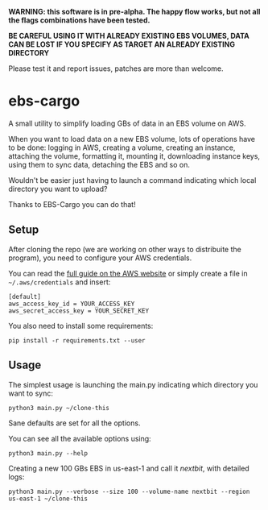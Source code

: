 **WARNING: this software is in pre-alpha. The happy flow works, but not all the flags combinations have been tested.**

**BE CAREFUL USING IT WITH ALREADY EXISTING EBS VOLUMES, DATA CAN BE LOST IF YOU SPECIFY AS TARGET AN ALREADY EXISTING DIRECTORY**

Please test it and report issues, patches are more than welcome.

# ebs-cargo

A small utility to simplify loading GBs of data in an EBS volume on AWS.

When you want to load data on a new EBS volume, lots of operations have to be done: logging in AWS, creating a volume, creating an instance, attaching the volume, formatting it, mounting it, downloading instance keys, using them to sync data, detaching the EBS and so on.

Wouldn't be easier just having to launch a command indicating which local directory you want to upload?

Thanks to EBS-Cargo you can do that!

## Setup

After cloning the repo (we are working on other ways to distribuite the program), you need to configure your AWS credentials.

You can read the [full guide on the AWS website](https://boto3.amazonaws.com/v2/documentation/api/latest/guide/quickstart.html#configuration) or simply create a file in `~/.aws/credentials` and insert:

```
[default]
aws_access_key_id = YOUR_ACCESS_KEY
aws_secret_access_key = YOUR_SECRET_KEY
```

You also need to install some requirements:

```
pip install -r requirements.txt --user
```

## Usage

The simplest usage is launching the main.py indicating which directory you want to sync:

```
python3 main.py ~/clone-this
```

Sane defaults are set for all the options.

You can see all the available options using:

```
python3 main.py --help
```

Creating a new 100 GBs EBS in us-east-1 and call it *nextbit*, with detailed logs:

```
python3 main.py --verbose --size 100 --volume-name nextbit --region us-east-1 ~/clone-this 
```
